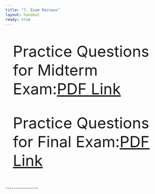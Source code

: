 ```yaml
---
title: "7. Exam Reviews"
layout: handout
ready: true
---
```


<ol>
<font size='12'>
<p>Practice Questions for Midterm Exam:<a href="PracticeMidtermExam.pdf" target="_blank">PDF Link</a></p>
<p>Practice Questions for Final Exam:<a href="PracticeFinalExam.pdf" target="_blank">PDF Link</a></p>
</font>
</ol>
----------------

